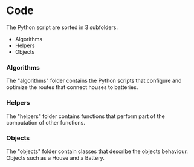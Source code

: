 # Code

The Python script are sorted in 3 subfolders.
  - Algorithms
  - Helpers
  - Objects

### Algorithms
The "algorithms" folder contains the Python scripts that configure and optimize the routes that connect houses to batteries.

### Helpers
The "helpers" folder contains functions that perform part of the computation of other functions.

### Objects
The "objects" folder contain classes that describe the objects behaviour. Objects such as a House and a Battery.